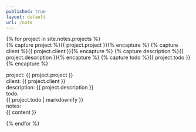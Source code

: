 ```yaml
---
published: true
layout: default
url: /note
---
```

{% for project in site.notes.projects %}  
{% capture project %}{{ project.project }}{% encapture %}
{% capture client %}{{ project.client }}{% encapture %}
{% capture description %}{{ project.description }}{% encapture %}
{% capture todo %}{{ project.todo }}{% encapture %}

project: {{ project.project }}  
client: {{ project.client }}  
description: {{ project.description }}  
todo:  
{{ project.todo | markdownify }}  
notes:    
{{ content }}  
  
{% endfor %}
